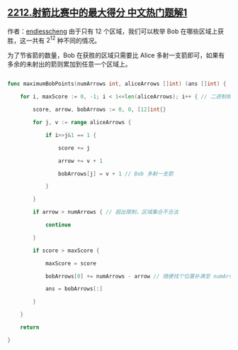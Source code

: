 ## [2212.射箭比赛中的最大得分 中文热门题解1](https://leetcode.cn/problems/maximum-points-in-an-archery-competition/solutions/100000/er-jin-zhi-mei-ju-by-endlesscheng-rjul)

作者：[endlesscheng](https://leetcode.cn/u/endlesscheng)
由于只有 $12$ 个区域，我们可以枚举 Bob 在哪些区域上获胜，这一共有 $2^{12}$ 种不同的情况。

为了节省箭的数量，Bob 在获胜的区域只需要比 Alice 多射一支箭即可，如果有多余的未射出的箭则累加到任意一个区域上。

```go
func maximumBobPoints(numArrows int, aliceArrows []int) (ans []int) {
	for i, maxScore := 0, -1; i < 1<<len(aliceArrows); i++ { // 二进制枚举
		score, arrow, bobArrows := 0, 0, [12]int{}
		for j, v := range aliceArrows {
			if i>>j&1 == 1 {
				score += j
				arrow += v + 1
				bobArrows[j] = v + 1 // Bob 多射一支箭
			}
		}
		if arrow > numArrows { // 超出限制，区域集合不合法
			continue
		}
		if score > maxScore {
			maxScore = score
			bobArrows[0] += numArrows - arrow // 随便找个位置补满至 numArrows
			ans = bobArrows[:]
		}
	}
	return
}
```
